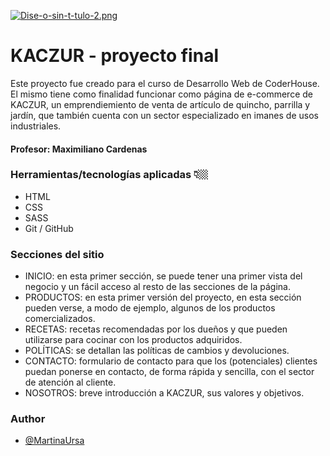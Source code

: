 [![Dise-o-sin-t-tulo-2.png](https://i.postimg.cc/YCjbK3vx/Dise-o-sin-t-tulo-2.png)](https://postimg.cc/hXW9VVbJ)

# KACZUR - proyecto final
Este proyecto fue creado para el curso de Desarrollo Web de CoderHouse. El mismo tiene como finalidad funcionar como página de e-commerce de KACZUR, un emprendiemiento de venta de artículo de quincho, parrilla y jardín, que también cuenta con un sector especializado en imanes de usos industriales. 

#### Profesor: Maximiliano Cardenas

### Herramientas/tecnologías aplicadas 👇🏼
- HTML
- CSS
- SASS
- Git / GitHub

### Secciones del sitio
- INICIO: en esta primer sección, se puede tener una primer vista del negocio y un fácil acceso al resto de las secciones de la página. 
- PRODUCTOS: en esta primer versión del proyecto, en esta sección pueden verse, a modo de ejemplo, algunos de los productos comercializados. 
- RECETAS: recetas recomendadas por los dueños y que pueden utilizarse para cocinar con los productos adquiridos.
- POLÍTICAS: se detallan las políticas de cambios y devoluciones.
- CONTACTO: formulario de contacto para que los (potenciales) clientes puedan ponerse en contacto, de forma rápida y sencilla, con el sector de atención al cliente.
- NOSOTROS: breve introducción a KACZUR, sus valores y objetivos.

### Author

- [@MartinaUrsa](https://github.com/MartinaUrsa)